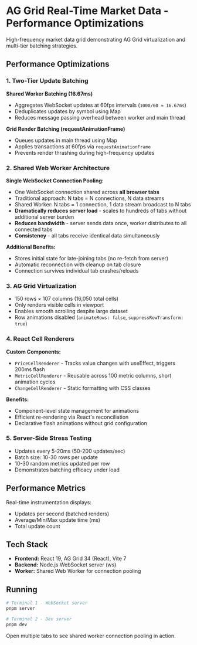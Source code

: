 # AG Grid Real-Time Market Data - Performance Optimizations

High-frequency market data grid demonstrating AG Grid virtualization and multi-tier batching strategies.

## Performance Optimizations

### 1. Two-Tier Update Batching

**Shared Worker Batching (16.67ms)**
- Aggregates WebSocket updates at 60fps intervals (`1000/60 ≈ 16.67ms`)
- Deduplicates updates by symbol using Map
- Reduces message passing overhead between worker and main thread

**Grid Render Batching (requestAnimationFrame)**
- Queues updates in main thread using Map
- Applies transactions at 60fps via `requestAnimationFrame`
- Prevents render thrashing during high-frequency updates

### 2. Shared Web Worker Architecture

**Single WebSocket Connection Pooling:**
- One WebSocket connection shared across **all browser tabs**
- Traditional approach: N tabs = N connections, N data streams
- Shared Worker: N tabs = 1 connection, 1 data stream broadcast to N tabs
- **Dramatically reduces server load** - scales to hundreds of tabs without additional server burden
- **Reduces bandwidth** - server sends data once, worker distributes to all connected tabs
- **Consistency** - all tabs receive identical data simultaneously

**Additional Benefits:**
- Stores initial state for late-joining tabs (no re-fetch from server)
- Automatic reconnection with cleanup on tab closure
- Connection survives individual tab crashes/reloads

### 3. AG Grid Virtualization

- 150 rows × 107 columns (16,050 total cells)
- Only renders visible cells in viewport
- Enables smooth scrolling despite large dataset
- Row animations disabled (`animateRows: false`, `suppressRowTransform: true`)

### 4. React Cell Renderers

**Custom Components:**
- `PriceCellRenderer` - Tracks value changes with useEffect, triggers 200ms flash
- `MetricCellRenderer` - Reusable across 100 metric columns, short animation cycles
- `ChangeCellRenderer` - Static formatting with CSS classes

**Benefits:**
- Component-level state management for animations
- Efficient re-rendering via React's reconciliation
- Declarative flash animations without grid configuration

### 5. Server-Side Stress Testing

- Updates every 5-20ms (50-200 updates/sec)
- Batch size: 10-30 rows per update
- 10-30 random metrics updated per row
- Demonstrates batching efficacy under load

## Performance Metrics

Real-time instrumentation displays:
- Updates per second (batched renders)
- Average/Min/Max update time (ms)
- Total update count

## Tech Stack

- **Frontend:** React 19, AG Grid 34 (React), Vite 7
- **Backend:** Node.js WebSocket server (ws)
- **Worker:** Shared Web Worker for connection pooling

## Running

```bash
# Terminal 1 - WebSocket server
pnpm server

# Terminal 2 - Dev server
pnpm dev
```

Open multiple tabs to see shared worker connection pooling in action.
